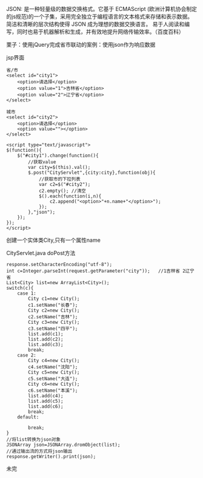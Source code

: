 JSON: 是一种轻量级的数据交换格式。它基于 ECMAScript (欧洲计算机协会制定的js规范)的一个子集，采用完全独立于编程语言的文本格式来存储和表示数据。简洁和清晰的层次结构使得 JSON 成为理想的数据交换语言。 易于人阅读和编写，同时也易于机器解析和生成，并有效地提升网络传输效率。（百度百科）

栗子：使用jQuery完成省市联动的案例：使用json作为响应数据

jsp界面
```
省/市
<select id="city1">
    <option>请选择</option>
    <option value="1">吉林省</option>
    <option value="2">辽宁省</option>
</select>

城市
<select id="city2">
    <option>请选择</option>
    <option value=""></option>
</select>
```

```
<script type="text/javascript">
$(function(){
    $("#city1").change(function(){
        //获取value
        var city=$(this).val();
        $.post("CityServlet",{city:city},function(obj){
            //获取市的下拉列表
            var c2=$("#city2");
            c2.empty(); //清空
            $().each(function(i,n){
                c2.append("<option>"+n.name+"</option>");
            });
        },"json");
    });
});
</script>
```

创建一个实体类City,只有一个属性name

CityServlet.java doPost方法
```
response.setCharacterEncoding("utf-8");
int c=Integer.parseInt(request.getParameter("city"));   //1吉林省 2辽宁省
List<City> list=new ArrayList<City>();
switch(c){
    case 1:
        City c1=new City();
        c1.setName("长春");
        City c2=new City();
        c2.setName("吉林");
        City c3=new City();
        c3.setName("四平");
        list.add(c1);
        list.add(c2);
        list.add(c3);
        break;
    case 2:
        City c4=new City();
        c4.setName("沈阳");
        City c5=new City();
        c5.setName("大连");
        City c6=new City();
        c6.setName("本溪");
        list.add(c4);
        list.add(c5);
        list.add(c6);
        break;
    default:

        break;
}
//将list转换为json对象
JSONArray json=JSONArray.dromObject(list);
//通过输出流的方式将json输出
response.getWriter().print(json);
```

未完